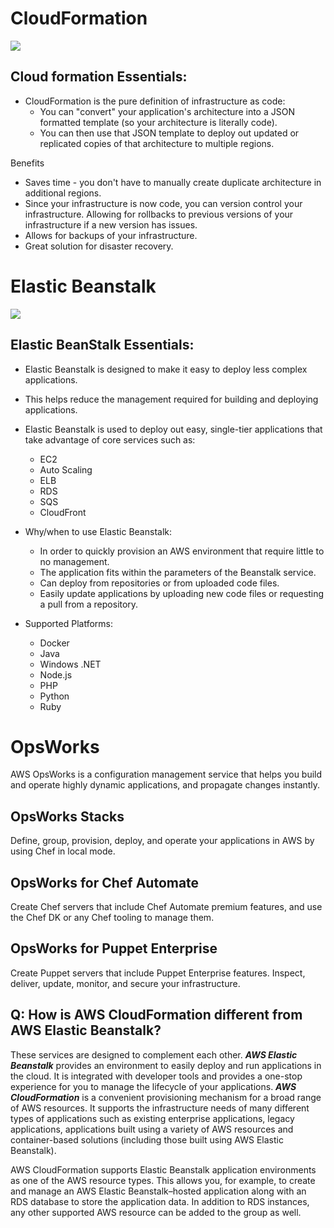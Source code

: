 # CloudFormation
![](https://github.com/lannyzhujin/AWS_CSA_Feb_2018/blob/master/AWS_CSA-Associate/img/CloudformationEssentials.PNG)
## Cloud formation Essentials:  
 - CloudFormation is the pure definition of infrastructure as code:
     - You can "convert" your application's architecture into a JSON formatted template (so your architecture is literally code).
     - You can then use that JSON template to deploy out updated or replicated copies of that architecture to multiple regions. 

Benefits
 - Saves time - you don't have to manually create duplicate architecture in additional regions.
 - Since your infrastructure is now code, you can version control your infrastructure. Allowing for rollbacks to previous versions of your infrastructure if a new version has issues.
 - Allows for backups of your infrastructure.
 - Great solution for disaster recovery. 

# Elastic Beanstalk
![](https://github.com/lannyzhujin/AWS_CSA_Feb_2018/blob/master/AWS_CSA-Associate/img/ElasticBeanStalk.PNG)
## Elastic BeanStalk Essentials:  
 - Elastic Beanstalk is designed to make it easy to deploy less complex applications.
 - This helps reduce the management required for building and deploying applications.
 - Elastic Beanstalk is used to deploy out easy, single-tier applications that take advantage of core services such as:
     - EC2
     - Auto Scaling
     - ELB
     - RDS
     - SQS
     - CloudFront 
	 
 - Why/when to use Elastic Beanstalk:
     - In order to quickly provision an AWS environment that require little to no management.
     - The application fits within the parameters of the Beanstalk service.
     - Can deploy from repositories or from uploaded code files.
     - Easily update applications by uploading new code files or requesting a pull from a repository. 
	 
 - Supported Platforms:
     - Docker
     - Java
     - Windows .NET
     - Node.js
     - PHP
     - Python
     - Ruby 

# OpsWorks
AWS OpsWorks is a configuration management service that helps you build and operate highly dynamic applications, and propagate changes instantly.

## OpsWorks Stacks
Define, group, provision, deploy, and operate your applications in AWS by using Chef in local mode.

## OpsWorks for Chef Automate
Create Chef servers that include Chef Automate premium features, and use the Chef DK or any Chef tooling to manage them.

## OpsWorks for Puppet Enterprise
Create Puppet servers that include Puppet Enterprise features. Inspect, deliver, update, monitor, and secure your infrastructure.


## Q: How is AWS CloudFormation different from AWS Elastic Beanstalk?

These services are designed to complement each other. ***AWS Elastic Beanstalk*** provides an environment to easily deploy and run applications in the cloud. It is integrated with developer tools and provides a one-stop experience for you to manage the lifecycle of your applications. ***AWS CloudFormation*** is a convenient provisioning mechanism for a broad range of AWS resources. It supports the infrastructure needs of many different types of applications such as existing enterprise applications, legacy applications, applications built using a variety of AWS resources and container-based solutions (including those built using AWS Elastic Beanstalk).

AWS CloudFormation supports Elastic Beanstalk application environments as one of the AWS resource types. This allows you, for example, to create and manage an AWS Elastic Beanstalk–hosted application along with an RDS database to store the application data. In addition to RDS instances, any other supported AWS resource can be added to the group as well.
